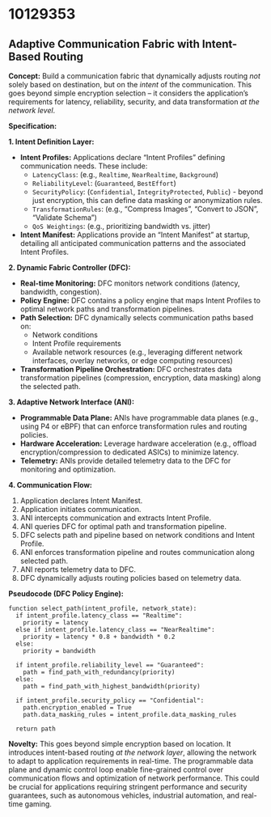 # 10129353

## Adaptive Communication Fabric with Intent-Based Routing

**Concept:** Build a communication fabric that dynamically adjusts routing *not* solely based on destination, but on the *intent* of the communication. This goes beyond simple encryption selection – it considers the application’s requirements for latency, reliability, security, and data transformation *at the network level*.

**Specification:**

**1. Intent Definition Layer:**

*   **Intent Profiles:** Applications declare “Intent Profiles” defining communication needs. These include:
    *   `LatencyClass`: (e.g., `Realtime`, `NearRealtime`, `Background`)
    *   `ReliabilityLevel`: (`Guaranteed`, `BestEffort`)
    *   `SecurityPolicy`: (`Confidential`, `IntegrityProtected`, `Public`) - beyond just encryption, this can define data masking or anonymization rules.
    *   `TransformationRules`: (e.g., “Compress Images”, “Convert to JSON”, “Validate Schema”)
    *   `QoS Weightings`: (e.g., prioritizing bandwidth vs. jitter)
*   **Intent Manifest:** Applications provide an “Intent Manifest” at startup, detailing all anticipated communication patterns and the associated Intent Profiles.

**2. Dynamic Fabric Controller (DFC):**

*   **Real-time Monitoring:** DFC monitors network conditions (latency, bandwidth, congestion).
*   **Policy Engine:** DFC contains a policy engine that maps Intent Profiles to optimal network paths and transformation pipelines.
*   **Path Selection:** DFC dynamically selects communication paths based on:
    *   Network conditions
    *   Intent Profile requirements
    *   Available network resources (e.g., leveraging different network interfaces, overlay networks, or edge computing resources)
*   **Transformation Pipeline Orchestration:** DFC orchestrates data transformation pipelines (compression, encryption, data masking) along the selected path.

**3. Adaptive Network Interface (ANI):**

*   **Programmable Data Plane:** ANIs have programmable data planes (e.g., using P4 or eBPF) that can enforce transformation rules and routing policies.
*   **Hardware Acceleration:** Leverage hardware acceleration (e.g., offload encryption/compression to dedicated ASICs) to minimize latency.
*   **Telemetry:** ANIs provide detailed telemetry data to the DFC for monitoring and optimization.

**4. Communication Flow:**

1.  Application declares Intent Manifest.
2.  Application initiates communication.
3.  ANI intercepts communication and extracts Intent Profile.
4.  ANI queries DFC for optimal path and transformation pipeline.
5.  DFC selects path and pipeline based on network conditions and Intent Profile.
6.  ANI enforces transformation pipeline and routes communication along selected path.
7.  ANI reports telemetry data to DFC.
8.  DFC dynamically adjusts routing policies based on telemetry data.

**Pseudocode (DFC Policy Engine):**

```
function select_path(intent_profile, network_state):
  if intent_profile.latency_class == "Realtime":
    priority = latency
  else if intent_profile.latency_class == "NearRealtime":
    priority = latency * 0.8 + bandwidth * 0.2
  else:
    priority = bandwidth

  if intent_profile.reliability_level == "Guaranteed":
    path = find_path_with_redundancy(priority)
  else:
    path = find_path_with_highest_bandwidth(priority)

  if intent_profile.security_policy == "Confidential":
    path.encryption_enabled = True
    path.data_masking_rules = intent_profile.data_masking_rules

  return path
```

**Novelty:** This goes beyond simple encryption based on location. It introduces intent-based routing *at the network layer*, allowing the network to adapt to application requirements in real-time. The programmable data plane and dynamic control loop enable fine-grained control over communication flows and optimization of network performance. This could be crucial for applications requiring stringent performance and security guarantees, such as autonomous vehicles, industrial automation, and real-time gaming.
